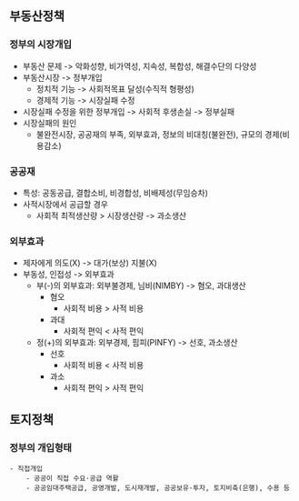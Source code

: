 ## 부동산정책
### 정부의 시장개입
- 부동산 문제 -> 악화성향, 비가역성, 지속성, 복합성, 해결수단의 다양성
- 부동산시장 -> 정부개입
    - 정치적 기능 -> 사회적목표 달성(수직적 형평성)
    - 경제적 기능 -> 시장실패 수정
- 시장실패 수정을 위한 정부개입 -> 사회적 후생손실 -> 정부실패
- 시장실패의 원인
    - 불완전시장, 공공재의 부족, 외부효과, 정보의 비대칭(불완전), 규모의 경제(비용감소)
### 공공재
- 특성: 공동공급, 결합소비, 비경합성, 비배제성(무임승차)
- 사적시장에서 공급할 경우
    - 사회적 최적생산량 > 시장생산량 -> 과소생산
### 외부효과
- 제자에게 의도(X) -> 대가(보상) 지불(X)
- 부동성, 인접성 -> 외부효과
    - 부(-)의 외부효과: 외부불경제, 님비(NIMBY) -> 혐오, 과대생산
        - 혐오
            - 사회적 비용 > 사적 비용
        - 과대
            - 사회적 편익 < 사적 편익
    - 정(+)의 외부효과: 외부경제, 핌피(PINFY) -> 선호, 과소생산
        - 선호
            - 사회적 비용 < 사적 비용
        - 과소
            - 사회적 편익 > 사적 편익
## 토지정책
### 정부의 개입형태
    - 직접개입
        - 공공이 직접 수요·공급 역활
        - 공공임대주택공급, 공영개발, 도시재개발, 공공보유·투자, 토지비축(은행), 수용 등